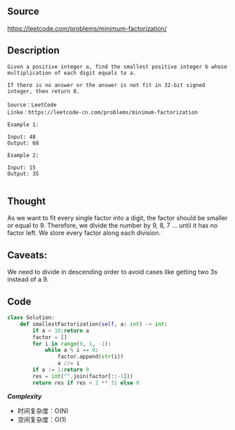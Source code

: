 ## Source
https://leetcode.com/problems/minimum-factorization/

## Description
```
Given a positive integer a, find the smallest positive integer b whose multiplication of each digit equals to a.

If there is no answer or the answer is not fit in 32-bit signed integer, then return 0.

Source：LeetCode
Linke：https://leetcode-cn.com/problems/minimum-factorization

Example 1:

Input: 48
Output: 68

Example 2:

Input: 15
Output: 35


```
## Thought
As we want to fit every single factor into a digit, the factor should be smaller or equal to 9.
Therefore, we divide the number by 9, 8, 7 ... until it has no factor left. We store every factor
along each division.

## Caveats:
We need to divide in descending order to avoid cases like getting two 3s instead of a 9.

## Code

```python
class Solution:
    def smallestFactorization(self, a: int) -> int:
        if a < 10:return a
        factor = []
        for i in range(9, 1, -1):
            while a % i == 0:
                factor.append(str(i))
                a //= i
        if a != 1:return 0
        res = int("".join(factor[::-1]))
        return res if res < 2 ** 31 else 0
```

***Complexity***

- 时间复杂度：O(N)
- 空间复杂度：O(1)
